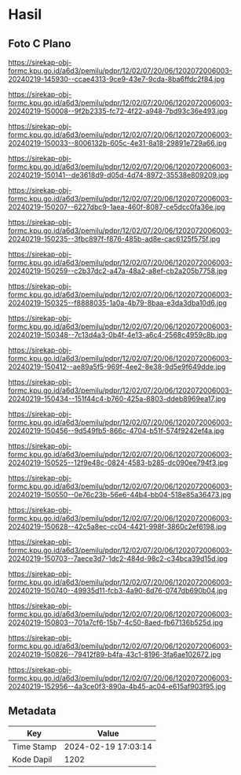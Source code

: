 # Hasil

## Foto C Plano

https://sirekap-obj-formc.kpu.go.id/a6d3/pemilu/pdpr/12/02/07/20/06/1202072006003-20240219-145930--ccae4313-9ce9-43e7-9cda-8ba6ffdc2f84.jpg

https://sirekap-obj-formc.kpu.go.id/a6d3/pemilu/pdpr/12/02/07/20/06/1202072006003-20240219-150008--9f2b2335-fc72-4f22-a948-7bd93c36e493.jpg

https://sirekap-obj-formc.kpu.go.id/a6d3/pemilu/pdpr/12/02/07/20/06/1202072006003-20240219-150033--8006132b-605c-4e31-8a18-29891e729a66.jpg

https://sirekap-obj-formc.kpu.go.id/a6d3/pemilu/pdpr/12/02/07/20/06/1202072006003-20240219-150141--de3618d9-d05d-4d74-8972-35538e809209.jpg

https://sirekap-obj-formc.kpu.go.id/a6d3/pemilu/pdpr/12/02/07/20/06/1202072006003-20240219-150207--6227dbc9-1aea-460f-8087-ce5dcc0fa36e.jpg

https://sirekap-obj-formc.kpu.go.id/a6d3/pemilu/pdpr/12/02/07/20/06/1202072006003-20240219-150235--3fbc897f-f876-485b-ad8e-cac6125f575f.jpg

https://sirekap-obj-formc.kpu.go.id/a6d3/pemilu/pdpr/12/02/07/20/06/1202072006003-20240219-150259--c2b37dc2-a47a-48a2-a8ef-cb2a205b7758.jpg

https://sirekap-obj-formc.kpu.go.id/a6d3/pemilu/pdpr/12/02/07/20/06/1202072006003-20240219-150325--f8888035-1a0a-4b79-8baa-e3da3dba10d6.jpg

https://sirekap-obj-formc.kpu.go.id/a6d3/pemilu/pdpr/12/02/07/20/06/1202072006003-20240219-150348--7c13d4a3-0b4f-4e13-a6c4-2568c4959c8b.jpg

https://sirekap-obj-formc.kpu.go.id/a6d3/pemilu/pdpr/12/02/07/20/06/1202072006003-20240219-150412--ae89a5f5-969f-4ee2-8e38-9d5e9f649dde.jpg

https://sirekap-obj-formc.kpu.go.id/a6d3/pemilu/pdpr/12/02/07/20/06/1202072006003-20240219-150434--151f44c4-b760-425a-8803-ddeb8969ea17.jpg

https://sirekap-obj-formc.kpu.go.id/a6d3/pemilu/pdpr/12/02/07/20/06/1202072006003-20240219-150456--9d549fb5-866c-4704-b51f-574f9242ef4a.jpg

https://sirekap-obj-formc.kpu.go.id/a6d3/pemilu/pdpr/12/02/07/20/06/1202072006003-20240219-150525--12f9e48c-0824-4583-b285-dc090ee794f3.jpg

https://sirekap-obj-formc.kpu.go.id/a6d3/pemilu/pdpr/12/02/07/20/06/1202072006003-20240219-150550--0e76c23b-56e6-44b4-bb04-518e85a36473.jpg

https://sirekap-obj-formc.kpu.go.id/a6d3/pemilu/pdpr/12/02/07/20/06/1202072006003-20240219-150628--42c5a8ec-cc04-4421-998f-3860c2ef6198.jpg

https://sirekap-obj-formc.kpu.go.id/a6d3/pemilu/pdpr/12/02/07/20/06/1202072006003-20240219-150703--7aece3d7-1dc2-484d-98c2-c34bca39d15d.jpg

https://sirekap-obj-formc.kpu.go.id/a6d3/pemilu/pdpr/12/02/07/20/06/1202072006003-20240219-150740--49935d11-fcb3-4a90-8d76-0747db690b04.jpg

https://sirekap-obj-formc.kpu.go.id/a6d3/pemilu/pdpr/12/02/07/20/06/1202072006003-20240219-150803--701a7cf6-15b7-4c50-8aed-fb67136b525d.jpg

https://sirekap-obj-formc.kpu.go.id/a6d3/pemilu/pdpr/12/02/07/20/06/1202072006003-20240219-150826--79412f89-b4fa-43c1-8196-3fa6ae102672.jpg

https://sirekap-obj-formc.kpu.go.id/a6d3/pemilu/pdpr/12/02/07/20/06/1202072006003-20240219-152956--4a3ce0f3-890a-4b45-ac04-e615af903f95.jpg


## Metadata

| Key        | Value               |
| ---------- | ------------------- |
| Time Stamp | 2024-02-19 17:03:14 |
| Kode Dapil | 1202                |



